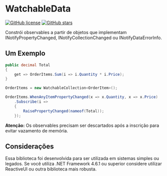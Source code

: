 # WatchableData
[![GitHub license](https://img.shields.io/github/license/incognito201/WatchableData)](https://github.com/incognito201/WatchableData/blob/master/LICENSE)
[![GitHub stars](https://img.shields.io/github/stars/incognito201/WatchableData)](https://github.com/incognito201/WatchableData/stargazers)

Constrói observables a partir de objetos que implementam INotifyPropertyChanged, INotifyCollectionChanged ou INotifyDataErrorInfo.

## Um Exemplo
```cs
public decimal Total
{
    get => OrderItems.Sum(i => i.Quantity * i.Price);
}
```
```cs
OrderItems = new WatchableCollection<OrderItem>();

OrderItems.WhenAnyItemPropertyChanged(x => x.Quantity, x => x.Price)
    .Subscribe(i =>
    {
        RaisePropertyChanged(nameof(Total));
    });
```

**Atenção:** Os observables precisam ser descartados após a inscrição para evitar vazamento de memória.

## Considerações
Essa biblioteca foi desenvolvida para ser utilizada em sistemas simples ou legados. Se você utiliza .NET Framework 4.6.1 ou superior considere utilizar ReactiveUI ou outra biblioteca mais robusta.
